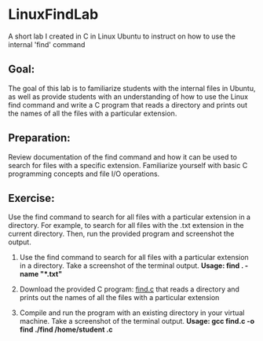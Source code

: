 # LinuxFindLab
A short lab I created in C in Linux Ubuntu to instruct on how to use the internal 'find' command 

## Goal:
The goal of this lab is to familiarize students with the internal files in Ubuntu, as well as
provide students with an understanding of how to use the Linux find command and write
a C program that reads a directory and prints out the names of all the files with a
particular extension.

## Preparation:
Review documentation of the find command and how it can be used to search for files
with a specific extension. Familiarize yourself with basic C programming concepts and
file I/O operations.


## Exercise:
Use the find command to search for all files with a particular extension in a directory. For
example, to search for all files with the .txt extension in the current directory. Then, 
run the provided program and screenshot the output.

1. Use the find command to search for all files with a particular extension in a
directory. Take a screenshot of the terminal output.
__Usage: find . -name "*.txt"__

2. Download the provided C program: [find.c](find.c) that reads a directory and prints out the
names of all the files with a particular extension

3. Compile and run the program with an existing directory in your virtual machine.
Take a screenshot of the terminal output.
__Usage: 
gcc find.c -o  find
./find /home/student .c__
